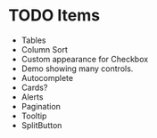 # TODO Items

* Tables
* Column Sort
* Custom appearance for Checkbox
* Demo showing many controls.
* Autocomplete
* Cards?
* Alerts
* Pagination
* Tooltip
* SplitButton
